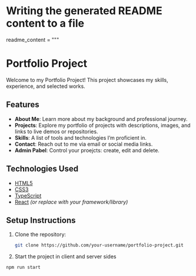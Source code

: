 # Writing the generated README content to a file
readme_content = """
# Portfolio Project

Welcome to my Portfolio Project! This project showcases my skills, experience, and selected works.

## Features
- **About Me**: Learn more about my background and professional journey.
- **Projects**: Explore my portfolio of projects with descriptions, images, and links to live demos or repositories.
- **Skills**: A list of tools and technologies I’m proficient in.
- **Contact**: Reach out to me via email or social media links.
- **Admin Pabel**: Control your proejcts: create, edit and delete.

## Technologies Used
- [HTML5](https://developer.mozilla.org/en-US/docs/Web/HTML)
- [CSS3](https://developer.mozilla.org/en-US/docs/Web/CSS)
- [TypeScript](https://www.typescriptlang.org)
- [React](https://reactjs.org/) *(or replace with your framework/library)*

## Setup Instructions
1. Clone the repository:
   ```bash
   git clone https://github.com/your-username/portfolio-project.git
   
2. Start the project in client and server sides
  ```bash
  npm run start
